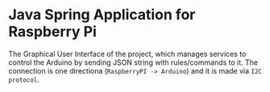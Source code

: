 # Java Spring Application for Raspberry Pi

The Graphical User Interface of the project, which manages services to control the Arduino by sending JSON string with rules/commands to it.
The connection is one directiona (`RaspberryPI -> Arduino`) and it is made via `I2C protocol`.

